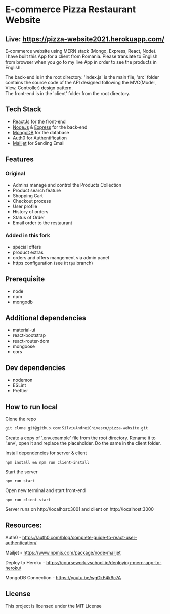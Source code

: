 # E-commerce Pizza Restaurant Website

## Live: https://pizza-website2021.herokuapp.com/

E-commerce website using MERN stack (Mongo, Express, React, Node).  
I have built this App for a client from Romania. Please translate to English from browser when you go to my live App in order to see the products in English.

The back-end is in the root directory. 'index.js' is the main file, 'src' folder contains the source code of the API designed following the MVC(Model, View, Controller) design pattern.  
The front-end is in the 'client' folder from the root directory.

## Tech Stack

- [ReactJs](https://reactjs.org/) for the front-end
- [NodeJs](https://nodejs.org/en/) & [Express](http://expressjs.com/) for the back-end
- [MongoDB](https://www.mongodb.com/) for the database
- [Auth0](https://auth0.com/docs) for Authentification
- [Mailjet](https://www.mailjet.com/) for Sending Email

## Features
### Original
- Admins manage and control the Products Collection
- Product search feature
- Shopping Cart
- Checkout process
- User profile
- History of orders
- Status of Order
- Email order to the restaurant

### Added in this fork
- special offers
- product extras
- orders and offers mangement via admin panel
- https configuration (see `https` branch)

## Prerequisite

- node
- npm
- mongodb

## Additional dependencies

- material-ui
- react-bootstrap
- react-router-dom
- mongoose
- cors

## Dev dependencies

- nodemon
- ESLint
- Prettier

## How to run local

Clone the repo

```
git clone git@github.com:SilviuAndreiChivescu/pizza-website.git
```

Create a copy of '.env.example' file from the root directory. Rename it to '.env', open it and replace the placeholder. Do the same in the client folder.

Install dependencies for server & client

```
npm install && npm run client-install
```

Start the server

```
npm run start
```

Open new terminal and start front-end

```
npm run client-start
```

Server runs on http://localhost:3001 and client on http://localhost:3000

## Resources:

Auth0 - https://auth0.com/blog/complete-guide-to-react-user-authentication/

Mailjet - https://www.npmjs.com/package/node-mailjet

Deploy to Heroku - https://coursework.vschool.io/deploying-mern-app-to-heroku/

MongoDB Connection - https://youtu.be/wgGkF4k9c7A

## License

This project is licensed under the MIT License
